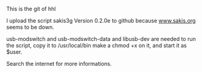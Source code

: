 This is the git of hhl

I upload the script sakis3g Version 0.2.0e to github because www.sakis.org seems to be down.

usb-modswitch and usb-modswitch-data and libusb-dev are needed to run the script,
copy it to /usr/local/bin make a chmod +x on it, and start it as $user.

Search the internet for more informations.

